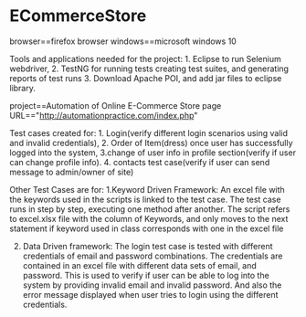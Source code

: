 # ECommerceStore

<selenium web driver automation>

browser==firefox browser
windows==microsoft windows 10

Tools and applications needed for the project: 1. Eclipse to run Selenium webdriver,
						2. TestNG for running tests creating test suites, and generating reports of test runs
						3. Download Apache POI, and add jar files to eclipse library.
					
	
project==Automation of Online E-Commerce Store
page URL=="http://automationpractice.com/index.php"

Test cases created for: 1. Login(verify different login scenarios using valid and invalid credentials),
				2. Order of Item(dress) once user has successfully logged into the system,
				3.change of user info in profile section(verify if user can change profile info).
				4. contacts test case(verify if user can send message to admin/owner of site)
				
Other Test Cases are for:
1.Keyword Driven Framework: An excel file with the keywords used in the scripts is linked to the test case.
	The test case runs in step by step, executing one method after another. 
	The script refers to excel.xlsx file with the column of Keywords, and only moves to the next statement if 
	keyword used in class corresponds with one in the excel file
	
2. Data Driven framework: The login test case is tested with different credentials of email and password combinations.
	The credentials are contained in an excel file with different data sets of email, and password.
	This is used to verify if user can be able to log into the system by providing invalid email and invalid password.
	And also the error message displayed when user tries to login using the different credentials.
				

